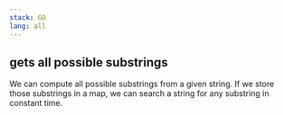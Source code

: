 ```yaml
---
stack: GO
lang: all
---
```


## gets all possible substrings
We can compute all possible substrings from a given string.
If we store those substrings in a map, we can search a string for any substring in constant time.